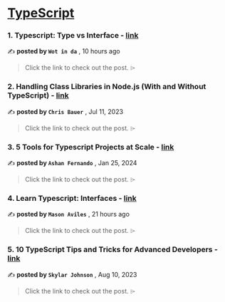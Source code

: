 
<h1><a href=https://medium.com/tag/typescript-tips/recommended target="_blank" rel="noopener noreferrer">TypeScript</a></h1>
<h3>1. Typescript: Type vs Interface - <a href=https://medium.com/@wotinda/typescript-type-vs-interface-31f9be034aec?source=tag_recommended_feed---------0-84----------typescript_tips----------4dccfa85_1b59_4f62_9350_6e9fa9b30658------- target="_blank" rel="noopener noreferrer">link</a></h3>

✍️ **posted by `Wot in da`** <date> , 10 hours ago</date>

<blockquote>Click the link to check out the post. ⌲</blockquote>

<h3>2. Handling Class Libraries in Node.js (With and Without TypeScript) - <a href=https://medium.com/better-programming/handling-class-libraries-in-node-js-with-and-without-typescript-39b73b2186b6?source=tag_recommended_feed---------1-107----------typescript_tips----------4dccfa85_1b59_4f62_9350_6e9fa9b30658------- target="_blank" rel="noopener noreferrer">link</a></h3>

✍️ **posted by `Chris Bauer`** <date> , Jul 11, 2023</date>

<blockquote>Click the link to check out the post. ⌲</blockquote>

<h3>3. 5 Tools for Typescript Projects at Scale - <a href=https://medium.com/bitsrc/5-tools-for-typescript-projects-at-scale-05667f8a0ae0?source=tag_recommended_feed---------2-85----------typescript_tips----------4dccfa85_1b59_4f62_9350_6e9fa9b30658------- target="_blank" rel="noopener noreferrer">link</a></h3>

✍️ **posted by `Ashan Fernando`** <date> , Jan 25, 2024</date>

<blockquote>Click the link to check out the post. ⌲</blockquote>

<h3>4. Learn Typescript: Interfaces - <a href=https://medium.com/@mason.aviles.dev/learn-typescript-advanced-object-types-ecab4ff8542b?source=tag_recommended_feed---------3-84----------typescript_tips----------4dccfa85_1b59_4f62_9350_6e9fa9b30658------- target="_blank" rel="noopener noreferrer">link</a></h3>

✍️ **posted by `Mason Aviles`** <date> , 21 hours ago</date>

<blockquote>Click the link to check out the post. ⌲</blockquote>

<h3>5. 10 TypeScript Tips and Tricks for Advanced Developers - <a href=https://medium.com/@codegirljs/10-typescript-tips-and-tricks-for-advanced-developers-25db6fe6aa72?source=tag_recommended_feed---------4-85----------typescript_tips----------4dccfa85_1b59_4f62_9350_6e9fa9b30658------- target="_blank" rel="noopener noreferrer">link</a></h3>

✍️ **posted by `Skylar Johnson`** <date> , Aug 10, 2023</date>

<blockquote>Click the link to check out the post. ⌲</blockquote>

